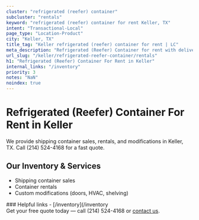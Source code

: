 ```yaml
---
cluster: "refrigerated (reefer) container"
subcluster: "rentals"
keyword: "refrigerated (reefer) container for rent Keller, TX"
intent: "Transactional-Local"
page_type: "Location-Product"
city: "Keller, TX"
title_tag: "Keller refrigerated (reefer) container for rent | LC"
meta_description: "Refrigerated (Reefer) Container for rent with delivery in Keller, TX. LC Container — local Since 2003. Get pricing today."
url_slug: "/keller/refrigerated-reefer-container/rentals"
h1: "Refrigerated (Reefer) Container For Rent in Keller"
internal_links: "/inventory"
priority: 3
notes: "NaN"
noindex: true
---
```


# Refrigerated (Reefer) Container For Rent in Keller

We provide shipping container sales, rentals, and modifications in Keller, TX. Call (214) 524-4168 for a fast quote.

## Our Inventory & Services
- Shipping container sales
- Container rentals
- Custom modifications (doors, HVAC, shelving)

<div data-section="internal-links">
### Helpful links
- [/inventory](/inventory
</div>

<div data-section="cta">
Get your free quote today — call (214) 524-4168 or <a href="/contact">contact us</a>.
</div>

<script type="application/ld+json">{"@context":"https://schema.org","@type":"FAQPage","mainEntity":[{"@type":"Question","name":"How much does delivery cost in Keller, TX?","acceptedAnswer":{"@type":"Answer","text":"Delivery costs vary by distance and container size. Most deliveries in Keller, TX range from $150-$300. Call (214) 524-4168 for an exact quote based on your specific location."}},{"@type":"Question","name":"Do you offer financing or payment plans?","acceptedAnswer":{"@type":"Answer","text":"We accept major credit cards, checks, and can discuss commercial terms for bulk purchases. Call (214) 524-4168 to discuss options."}},{"@type":"Question","name":"Can you customize containers in Keller, TX?","acceptedAnswer":{"@type":"Answer","text":"Yes — we perform modifications like doors, HVAC, insulation, and shelving. Request a custom quote at (214) 524-4168 or via our contact form."}}]}</script>
